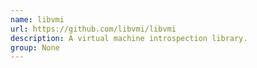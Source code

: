 ```yaml
---
name: libvmi
url: https://github.com/libvmi/libvmi
description: A virtual machine introspection library.
group: None
---
```

